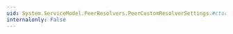 ```yaml
---
uid: System.ServiceModel.PeerResolvers.PeerCustomResolverSettings.#ctor
internalonly: False
---
```

